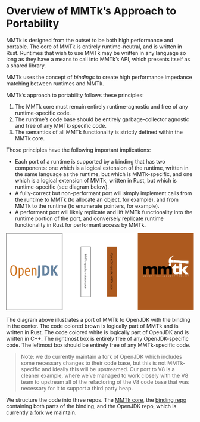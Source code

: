 # Overview of MMTk’s Approach to Portability

MMTk is designed from the outset to be both high performance and portable.  The core of MMTk is entirely runtime-neutral, and is written in Rust.   Runtimes that wish to use MMTk may be written in any language so long as they have a means to call into MMTk’s API, which presents itself as a shared library.  

MMTk uses the concept of *bindings* to create high performance impedance matching between runtimes and MMTk.

MMTk’s approach to portability follows these principles:
 1. The MMTk core must remain entirely runtime-agnostic and free of any runtime-specific code.
 2. The runtime’s code base should be entirely garbage-collector agnostic and free of any MMTk-specific code.
 3. The semantics of all MMTk functionality is strictly defined within the MMTk core.

Those principles have the following important implications:
 - Each port of a runtime is supported by a binding that has two components: one which is a logical extension of the runtime, written in the same language as the runtime, but which is MMTk-specific, and one which is a logical extension of MMTk, written in Rust, but which is runtime-specific (see diagram below).
 - A fully-correct but non-performant port will simply implement calls from the runtime to MMTk (to allocate an object, for example), and from MMTk to the runtime (to enumerate pointers, for example).
 - A performant port will likely replicate and lift MMTk functionality into the runtime portion of the port, and conversely replicate runtime functionality in Rust for performant access by MMTk.

![A diagram with four boxes, left to right: OpenJDK, MMTk-specific mutator code, OpenJDK-specific MMTk code, MMTk](bindings.png)

The diagram above illustrates a port of MMTk to OpenJDK with the binding in the center.    The code colored brown is logically part of MMTk and is written in Rust.   The code colored white is logically part of OpenJDK and is written in C++.   The rightmost box is entirely free of any OpenJDK-specific code.   The leftmost box should be entirely free of any MMTk-specific code.

> Note: we do currently maintain a fork of OpenJDK which includes some necessary changes to their code base, but this is not MMTk-specific and ideally this will be upstreamed.  Our port to V8 is a cleaner example, where we’ve managed to work closely with the V8 team to upstream all of the refactoring of the V8 code base that was necessary for it to support a third party heap.

We structure the code into three repos.  The [MMTk core](https://github.com/mmtk/mmtk-core), the [binding repo](https://github.com/mmtk/mmtk-openjdk) containing both parts of the binding, and the OpenJDK repo, which is currently [a fork](https://github.com/mmtk/openjdk) we maintain.